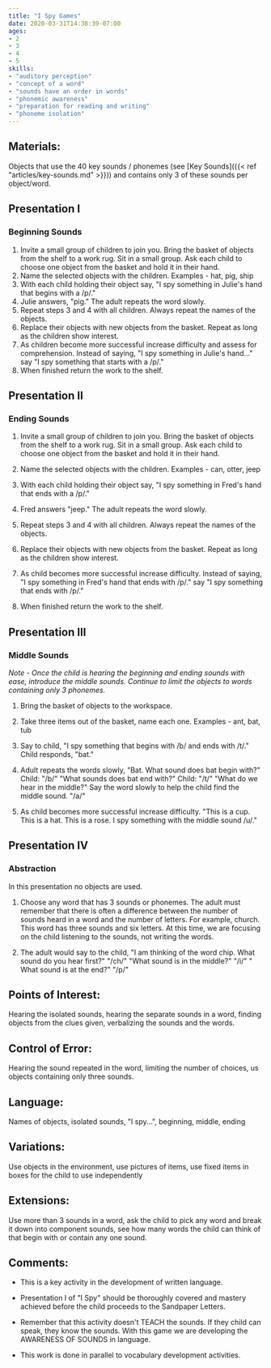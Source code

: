 ```yaml
---
title: "I Spy Games"
date: 2020-03-31T14:38:39-07:00
ages:
- 2
- 3
- 4
- 5
skills:
- "auditory perception"
- "concept of a word"
- "sounds have an order in words"
- "phonemic awareness"
- "preparation for reading and writing"
- "phoneme isolation"
---
```


## Materials:

Objects that use the 40 key sounds / phonemes (see [Key Sounds]({{< ref "articles/key-sounds.md" >}})) and contains only 3 of these sounds per object/word.

## Presentation I

### Beginning Sounds

1. Invite a small group of children to join you. Bring the basket of objects from the shelf to a work rug. Sit in a small group.  Ask each child to choose one object from the basket and hold it in their hand.
2. Name the selected objects with the children. Examples - hat, pig, ship
3. With each child holding their object say, "I spy something in Julie's hand that begins with a /p/."
4. Julie answers, "pig."  The adult repeats the word slowly.
5. Repeat steps 3 and 4 with all children. Always repeat the names of the objects.  
6. Replace their objects with new objects from the basket.  Repeat as long as the children show interest.  
7. As children become more successful increase difficulty and assess for comprehension. Instead of saying, "I spy something in Julie's hand..." say "I spy something that starts with a /p/."
8. When finished return the work to the shelf.

## Presentation II

### Ending Sounds

1. Invite a small group of children to join you. Bring the basket of objects from the shelf to a work rug. Sit in a small group. Ask each child to choose one object from the basket and hold it in their hand.

2. Name the selected objects with the children. Examples - can, otter, jeep 

3. With each child holding their object say, "I spy something in Fred's hand that ends with a /p/."

4. Fred answers "jeep." The adult repeats the word slowly.

5. Repeat steps 3 and 4 with all children.  Always repeat the names of the objects.

6. Replace their objects with new objects from the basket. Repeat as long as the children show interest.

7. As child becomes more successful increase difficulty.  Instead of saying, "I spy something in Fred's hand that ends with /p/." say "I spy something that ends with /p/."

8. When finished return the work to the shelf.

## Presentation III

### Middle Sounds

*Note - Once the child is hearing the beginning and ending sounds with ease, introduce the middle sounds.  Continue to limit the objects to words containing only 3 phonemes.*

1. Bring the basket of objects to the workspace.

2. Take three items out of the basket, name each one.  Examples - ant, bat, tub

3. Say to child, "I spy something that begins with /b/ and ends with /t/."  Child responds, "bat."

4. Adult repeats the words slowly, "Bat. What sound does bat begin with?" Child: "/b/"  "What sounds does bat end with?"  Child: "/t/"  "What do we hear in the middle?" Say the word slowly to help the child find the middle sound. "/a/"

5. As child becomes more successful increase difficulty.  "This is a cup.  This is a hat. This is a rose.  I spy something with the middle sound /u/."

## Presentation IV

### Abstraction

In this presentation no objects are used.

1. Choose any word that has 3 sounds or phonemes.  The adult must remember that there is often a difference between the number of sounds heard in a word and the number of letters.  For example, church.  This word has three sounds and six letters.  At this time, we are focusing on the child listening to the sounds, not writing the words.

2. The adult would say to the child, "I am thinking of the word chip.  What sound do you hear first?" "/ch/" "What sound is in the middle?" "/i/" " What sound is at the end?" "/p/"

## Points of Interest:

Hearing the isolated sounds, hearing the separate sounds in a word, finding objects from the clues given, verbalizing the sounds and the words.

## Control of Error:

Hearing the sound repeated in the word, limiting the number of choices, us objects containing only three sounds.

## Language:

Names of objects, isolated sounds, "I spy...", beginning, middle, ending

## Variations:

Use objects in the environment, use pictures of items, use fixed items in boxes for the child to use independently

## Extensions:

Use more than 3 sounds in a word, ask the child to pick any word and break it down into component sounds, see how many words the child can think of that begin with or contain any one sound.

## Comments:

- This is a key activity in the development of written language.

- Presentation I of "I Spy" should be thoroughly covered and mastery achieved before the child proceeds to the Sandpaper Letters.

- Remember that this activity doesn't TEACH the sounds.  If they child can speak, they know the sounds.  With this game we are developing the AWARENESS OF SOUNDS in language.

- This work is done in parallel to vocabulary development activities.
